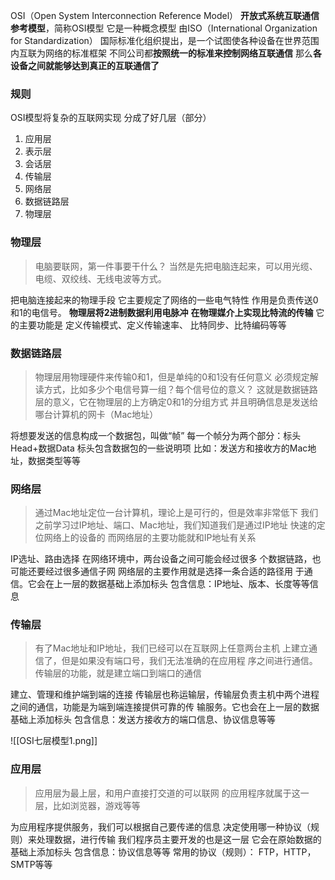 OSI（Open System Interconnection Reference Model）
**开放式系统互联通信参考模型**，简称OSI模型
它是一种概念模型
由ISO（International Organization for Standardization）
国际标准化组织提出，是一个试图使各种设备在世界范围内互联为网络的标准框架
不同公司都**按照统一的标准来控制网络互联通信**
那么**各设备之间就能够达到真正的互联通信了**

### 规则
OSI模型将复杂的互联网实现 分成了好几层（部分）
1. 应用层
2. 表示层
3. 会话层
4. 传输层
5. 网络层
6. 数据链路层
7. 物理层

### 物理层
>电脑要联网，第一件事要干什么？
>当然是先把电脑连起来，可以用光缆、电缆、双绞线、无线电波等方式。

把电脑连接起来的物理手段
它主要规定了网络的一些电气特性
作用是负责传送0和1的电信号。
**物理层将2进制数据利用电脉冲**
**在物理媒介上实现比特流的传输**
它的主要功能是
定义传输模式、定义传输速率、
比特同步、比特编码等等

### 数据链路层
>物理层用物理硬件来传输0和1，但是单纯的0和1没有任何意义
>必须规定解读方式，比如多少个电信号算一组？每个信号位的意义？
>这就是数据链路层的意义，它在物理层的上方确定0和1的分组方式
>并且明确信息是发送给哪台计算机的网卡（Mac地址）

将想要发送的信息构成一个数据包，叫做“帧”
每一个帧分为两个部分：标头Head+数据Data
标头包含数据包的一些说明项
比如：发送方和接收方的Mac地址，数据类型等等

### 网络层
>通过Mac地址定位一台计算机，理论上是可行的，但是效率非常低下
>我们之前学习过IP地址、端口、Mac地址，我们知道我们是通过IP地址
>快速的定位网络上的设备的
>而网络层的主要功能就和IP地址有关系

IP选址、路由选择
在网络环境中，两台设备之间可能会经过很多
个数据链路，也可能还要经过很多通信子网
网络层的主要作用就是选择一条合适的路径用
于通信。它会在上一层的数据基础上添加标头
包含信息：IP地址、版本、长度等等信息

### 传输层
>有了Mac地址和IP地址，我们已经可以在互联网上任意两台主机
>上建立通信了，但是如果没有端口号，我们无法准确的在应用程
>序之间进行通信。传输层的功能，就是建立端口到端口的通信

建立、管理和维护端到端的连接
传输层也称运输层，传输层负责主机中两个进程
之间的通信，功能是为端到端连接提供可靠的传
输服务。它也会在上一层的数据基础上添加标头
包含信息：发送方接收方的端口信息、协议信息等等

![[OSI七层模型1.png]]

### 应用层
>应用层为最上层，和用户直接打交道的可以联网
>的应用程序就属于这一层，比如浏览器，游戏等等

为应用程序提供服务，我们可以根据自己要传递的信息
决定使用哪一种协议（规则）来处理数据，进行传输
我们程序员主要开发的也是这一层
它会在原始数据的基础上添加标头
包含信息：协议信息等等
常用的协议（规则）：
FTP，HTTP，SMTP等等